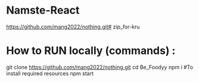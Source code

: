 # Namste-React
https://github.com/mang2022/nothing.git# zip_for-kru

# How to RUN locally (commands) : 

git clone https://github.com/mang2022/nothing.git
cd Be_Foodyy
npm i  #To install required resources
npm start
